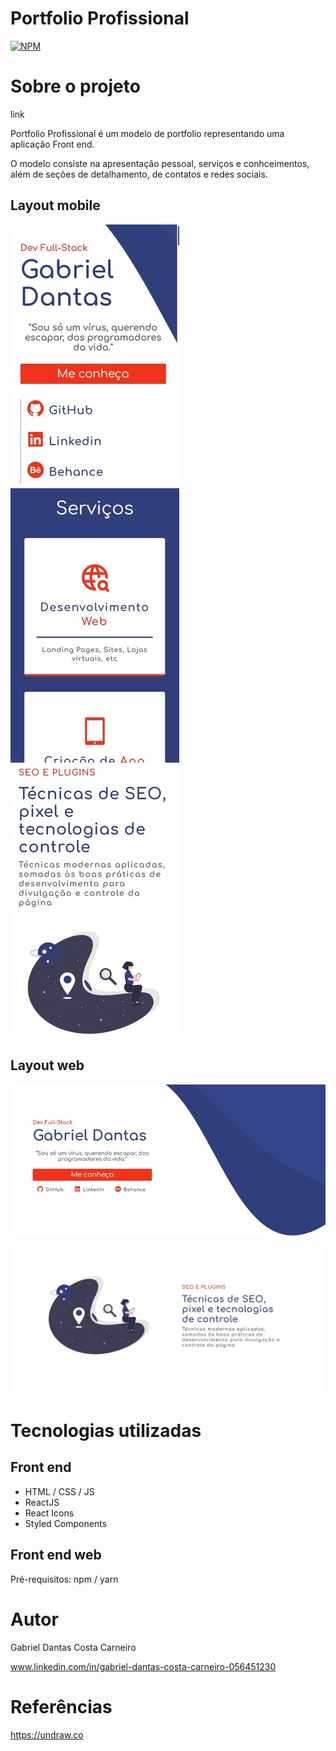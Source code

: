 # Portfolio Profissional
[![NPM](https://img.shields.io/npm/l/react)](https://github.com/B1ELL20/portfolio/blob/main/LICENSE)

# Sobre o projeto

link

Portfolio Profissional é um modelo de portfolio representando uma aplicação Front end.

O modelo consiste na apresentação pessoal, serviços e conhceimentos, além de seções de detalhamento, de contatos e redes sociais.

## Layout mobile
![Mobile 1](https://github.com/B1ELL20/portfolio/blob/main/assets/mobile1.jpg) ![Mobile 2](https://github.com/B1ELL20/portfolio/blob/main/assets/mobile2.jpg) ![Mobile 3](https://github.com/B1ELL20/portfolio/blob/main/assets/mobile3.jpg)

## Layout web
![Web 1](https://github.com/B1ELL20/portfolio/blob/main/assets/web1.jpg)

![Web 2](https://github.com/B1ELL20/portfolio/blob/main/assets/web2.jpg)

# Tecnologias utilizadas

## Front end
- HTML / CSS / JS
- ReactJS
- React Icons
- Styled Components

## Front end web
Pré-requisitos: npm / yarn

# Autor

Gabriel Dantas Costa Carneiro

www.linkedin.com/in/gabriel-dantas-costa-carneiro-056451230

# Referências

https://undraw.co
